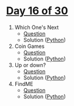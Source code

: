 # [Day 16 of 30](https://www.hackerrank.com/contests/day-16-of-30/challenges "Day 16 of 30 contest link")

1. Which One's Next
   - [Question](https://www.hackerrank.com/contests/day-16-of-30/challenges/which-ones-next "Which One's Next")
   - Solution ([Python](Which%20One's%20Next/Python/ "Solution in Python"))
2. Coin Games
   - [Question](https://www.hackerrank.com/contests/day-16-of-30/challenges/coin-games "Coin Games")
   - Solution ([Python](Coin%20Games/Python/ "Solution in Python"))
3. Up or down?
   - [Question](https://www.hackerrank.com/contests/day-16-of-30/challenges/up-or-down-1 "Up or down?")
   - Solution ([Python](Up%20or%20down/Python/ "Solution in Python")) 
4. FindME
   - [Question](https://www.hackerrank.com/contests/day-16-of-30/challenges/findme-1 "FindME")
   - Solution ([Python](FindME/Python/ "Solution in Python")) 


